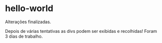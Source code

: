 # hello-world

Alterações finalizadas.

Depois de várias tentativas as divs podem ser exibidas e recolhidas!
Foram 3 dias de trabalho.
